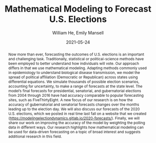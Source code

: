 ---
author: William He, Emily Mansell
title: Mathematical Modeling to Forecast U.S. Elections
date: 2021-05-24
abstract: Now more than ever, forecasting the outcomes of U.S. elections is an important and challenging task. Traditionally, statistical or political-science methods have been employed to better understand how individuals will vote. Our approach differs in that we use mathematical modeling. Adapting methods commonly used in epidemiology to understand biological disease transmission, we model the spread of political affiliation (Democratic or Republican) across states using differential equations. We simulate thousands of possible election scenarios, accounting for uncertainty, to make a range of forecasts at the state level. The model’s final forecasts for presidential, senatorial, and gubernatorial elections from 2004 through 2016 have had accuracy comparable to popular forecasting sites, such as FiveThirtyEight. A new focus of our research is on how the accuracy of gubernatorial and senatorial forecasts changes over the months leading up to the election day. We will also discuss our forecasts of the 2020 U.S. elections, which we posted in real time last fall on a website that we created (https://modelingelectiondynamics.gitlab.io/2020-forecasts/). Finally, we will share our work on improving the accuracy of the model by weighting the polling data in different ways. Our research highlights how mathematical modeling can be used for data-driven forecasting on a topic of broad interest and suggests additional research in this field.
major: Applied Mathematics and Statistics, Computer Science (respectively)
college: "Weinberg College of Arts and Sciences"
senior_thesis: no
our_funding: yes
faculty_advisor: Dr. Alexandria Volkening
doi: 10.21985/n2-9pqb-zz27
---